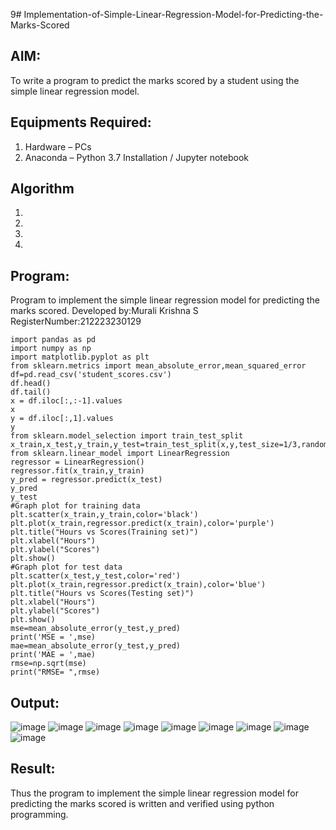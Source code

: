 9# Implementation-of-Simple-Linear-Regression-Model-for-Predicting-the-Marks-Scored

## AIM:
To write a program to predict the marks scored by a student using the simple linear regression model.

## Equipments Required:
1. Hardware – PCs
2. Anaconda – Python 3.7 Installation / Jupyter notebook

## Algorithm
1. 
2. 
3. 
4. 

## Program:
Program to implement the simple linear regression model for predicting the marks scored.
Developed by:Murali Krishna S  
RegisterNumber:212223230129
```
import pandas as pd
import numpy as np
import matplotlib.pyplot as plt
from sklearn.metrics import mean_absolute_error,mean_squared_error
df=pd.read_csv('student_scores.csv')
df.head()
df.tail()
x = df.iloc[:,:-1].values
x
y = df.iloc[:,1].values
y
from sklearn.model_selection import train_test_split
x_train,x_test,y_train,y_test=train_test_split(x,y,test_size=1/3,random_state=0)
from sklearn.linear_model import LinearRegression
regressor = LinearRegression()
regressor.fit(x_train,y_train)
y_pred = regressor.predict(x_test)
y_pred
y_test
#Graph plot for training data
plt.scatter(x_train,y_train,color='black')
plt.plot(x_train,regressor.predict(x_train),color='purple')
plt.title("Hours vs Scores(Training set)")
plt.xlabel("Hours")
plt.ylabel("Scores")
plt.show()
#Graph plot for test data
plt.scatter(x_test,y_test,color='red')
plt.plot(x_train,regressor.predict(x_train),color='blue')
plt.title("Hours vs Scores(Testing set)")
plt.xlabel("Hours")
plt.ylabel("Scores")
plt.show()
mse=mean_absolute_error(y_test,y_pred)
print('MSE = ',mse)
mae=mean_absolute_error(y_test,y_pred)
print('MAE = ',mae)
rmse=np.sqrt(mse)
print("RMSE= ",rmse)
```

## Output:
![image](https://github.com/Murali-Krishna0/Implementation-of-Simple-Linear-Regression-Model-for-Predicting-the-Marks-Scored/assets/149054535/f57c5741-5bf7-44a7-92cb-6d40d0d4e5bb)
![image](https://github.com/Murali-Krishna0/Implementation-of-Simple-Linear-Regression-Model-for-Predicting-the-Marks-Scored/assets/149054535/1ee34ef2-f36e-4f6d-9356-e2c608133741)
![image](https://github.com/Murali-Krishna0/Implementation-of-Simple-Linear-Regression-Model-for-Predicting-the-Marks-Scored/assets/149054535/484f0a02-ac5f-4093-81f3-9ca6cec468cd)
![image](https://github.com/Murali-Krishna0/Implementation-of-Simple-Linear-Regression-Model-for-Predicting-the-Marks-Scored/assets/149054535/125d37c0-9fc4-4802-8904-c64ef4e951a4)
![image](https://github.com/Murali-Krishna0/Implementation-of-Simple-Linear-Regression-Model-for-Predicting-the-Marks-Scored/assets/149054535/1d374e1a-a60f-4354-b983-fb694b864851)
![image](https://github.com/Murali-Krishna0/Implementation-of-Simple-Linear-Regression-Model-for-Predicting-the-Marks-Scored/assets/149054535/4e5cbb2e-3ec3-44a0-b25c-cf79b9fd3fd3)
![image](https://github.com/Murali-Krishna0/Implementation-of-Simple-Linear-Regression-Model-for-Predicting-the-Marks-Scored/assets/149054535/374bb950-1513-432f-a9ba-1c83ed142c74)
![image](https://github.com/Murali-Krishna0/Implementation-of-Simple-Linear-Regression-Model-for-Predicting-the-Marks-Scored/assets/149054535/1d2ab0d1-90a8-48a1-9ced-177739c3d573)
![image](https://github.com/Murali-Krishna0/Implementation-of-Simple-Linear-Regression-Model-for-Predicting-the-Marks-Scored/assets/149054535/861f9bd7-e913-4ef5-8887-ed1261a9e8d8)



## Result:
Thus the program to implement the simple linear regression model for predicting the marks scored is written and verified using python programming.
